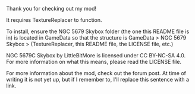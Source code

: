 Thank you for checking out my mod!

It requires TextureReplacer to function.

To install, ensure the NGC 5679 Skybox folder (the one this README file is in) is located in GameData so that the structure is GameData > NGC 5679 Skybox > (TextureReplacer, this README file, the LICENSE file, etc.)

NGC 5679C Skybox by LittleBitMore is licensed under CC BY-NC-SA 4.0. For more information on what this means, please read the LICENSE file.

For more information about the mod, check out the forum post. At time of writing it is not yet up, but if I remember to, I'll replace this sentence with a link.